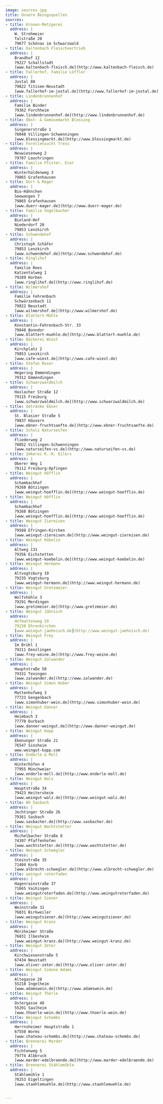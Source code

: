 ```yaml
---
image: sources.jpg
title: Unsere Bezugsquellen
sources:
- title: Kronen-Metzgerei
  address: |
    W. Strohmeier  
    Talstraße 20  
    79677 Schönau im Schwarzwald
- title: Kaltenbach Fleischvertrieb
  address: |
    Brandhof 12  
    79227 Schallstadt  
    [www.kaltenbach-fleisch.de](http://www.kaltenbach-fleisch.de)
- title: Fallerhof, Familie Löffler
  address: |
    Jostal 80  
    79822 Titisee-Neustadt  
    [www.fallerhof-im-jostal.de](http://www.fallerhof-im-jostal.de)
- title: Lindenbrunnenhof
  address: |
    Familie Binder  
    79362 Forchheim  
    [www.lindenbrunnenhof.de](http://www.lindenbrunnenhof.de)
- title: Obst- & Gemüsemarkt Blessing
  address: |
    Singenerstraße 1  
    78048 Villingen-Schwenningen  
    [www.blessingmarkt.de](http://www.blessingmarkt.de)
- title: Forellenzucht Tress
  address: |
    Neuwiesenweg 2  
    79787 Lauchringen
- title: Familie Pfister, Eier
  address: |
    Winterhaldenweg 3  
    79865 Grafenhausen
- title: Dürr & Mager
  address: |
    Bio-Hähnchen  
    Seewangen 7  
    79865 Grafenhausen  
    [www.duerr-mager.de](http://www.duerr-mager.de)
- title: Familie Vogelbacher
  address: |
    Bioland-Hof  
    Niederdorf 20  
    79853 Lenzkirch
- title: Schwendehof
  address: |
    Christoph Schäfer  
    79853 Lenzkirch  
    [www.schwendehof.de](http://www.schwendehof.de)
- title: Ringlihof
  address: |
    Familie Rees  
    Katzentalweg 1  
    79289 Horben  
    [www.ringlihof.de](http://www.ringlihof.de)
- title: Wilmershof
  address: |
    Familie Fehrenbach  
    Schwärzenbach 11  
    79822 Neustadt  
    [www.wilmershof.de](http://www.wilmershof.de)
- title: Blattert-Mühle
  address: |
    Konstantin-Fehrenbach-Str. 33  
    79848 Bonndor  
    [www.blattert-muehle.de](http://www.blattert-muehle.de)
- title: Bäckerei Wiest
  address: |
    Kirchplatz 2  
    79853 Lenzkirch  
    [www.cafe-wiest.de](http://www.cafe-wiest.de)
- title: Stefan Roser
  address: |
    Hegering Emmendingen  
    79312 Emmendingen
- title: Schwarzwaldmilch
  address: |
    Haslacher Straße 12  
    79115 Freiburg  
    [www.schwarzwaldmilch.de](http://www.schwarzwaldmilch.de)
- title: Getränke Ebner
  address: |
    St. Blasier Straße 5  
    79837 Häusern  
    [www.ebner-fruchtsaefte.de](http://www.ebner-fruchtsaefte.de)
- title: Schulz Naturseifen
  address: |
    Fliederweg 2  
    78052 Villingen-Schwenningen  
    [www.naturseifen-vs.de](http://www.naturseifen-vs.de)
- title: Imkerei K.-H. Eilers
  address: |
    Oberer Weg 1  
    79112 Freiburg-Opfingen
- title: Weingut Höfflin
  address: |
    Schambachhof  
    79268 Bötzingen  
    [www.weingut-hoefflin.de](http://www.weingut-hoefflin.de)
- title: Weingut Höfflin
  address: |
    Schambachhof  
    79268 Bötzingen  
    [www.weingut-hoefflin.de](http://www.weingut-hoefflin.de)
- title: Weingut Ziereisen
  address: |
    79588 Efringen-Kirchen  
    [www.weingut-ziereisen.de](http://www.weingut-ziereisen.de)
- title: Weingut Köbelin
  address: |
    Altweg 131  
    79356 Eichstetten  
    [www.weingut-koebelin.de](http://www.weingut-koebelin.de)  
- title: Weingut Hermann
  address: |
    Altvogtsburg 19  
    79235 Vogtsburg  
    [www.weingut-hermann.de](http://www.weingut-hermann.de)
- title: Weingut Gretzmeier
  address: |
    Wolfshöhle 3  
    79291 Merdingen  
    [www.gretzmeier.de](http://www.gretzmeier.de)
- title: Weingut Jähnisch
  address:
    Hofmattenweg 19  
    79238 Ehrenkirchen  
    [www.weingut-jaehnisch.de](http://www.weingut-jaehnisch.de)
- title: Weingut Frey
  address: |
    Im Brühl 1  
    79211 Denzlingen  
    [www.frey-weine.de](http://www.frey-weine.de)  
- title: Weingut Zalwander
  address: |
    Hauptstraße 50  
    79331 Teningen  
    [www.zalwander.de](http://www.zalwander.de)
- title: Weingut Simon Huber
  address: |
    Mattenhofweg 3  
    77723 Gengenbach  
    [www.simonhuber-wein.de](http://www.simonhuber-wein.de)  
- title: Weingut Danner
  address: |
    Heimbach 3  
    77770 Durbach  
    [www.danner-weingut.de](http://www.danner-weingut.de)  
- title: Weingut Kopp
  address: |
    Ebenunger Straße 21  
    76547 Sinzheim  
    www.weingut-kopp.com  
- title: Enderle & Moll
  address: |
    Hinterhöfen 4  
    77955 Münchweier  
    [www.enderle-moll.de](http://www.enderle-moll.de)
- title: Weingut Walz
  address: |
    Hauptstraße 34  
    79423 Heitersheim  
    [www.weingut-walz.de](http://www.weingut-walz.de)
- title: WG Sasbach
  address: |
    Jechtinger Straße 26  
    79361 Sasbach  
    [www.sasbacher.de](http://www.sasbacher.de)
- title: Weingut Wachtstetter
  address: |
    Michelbacher Straße 8  
    74397 Pfaffenhofen  
    [www.wachtstetter.de](http://www.wachtstetter.de)
- title: Weingut Schwegler
  address: |
    Steinstraße 35  
    71404 Korb  
    [www.albrecht-schwegler.de](http://www.albrecht-schwegler.de)
- title: weingut roterfaden
  address: |
    Hagenrainstraße 37  
    71665 Vaihingen  
    [www.weingutroterfaden.de](http://www.weingutroterfaden.de)
- title: Weingut Siener
  address: |
    Weinstraße 31  
    76831 Birkweiler  
    [www.weingutsiener.de](http://www.weingutsiener.de)
- title: Weingut Kranz
  address: |
    Mörzheimer Straße  
    76831 Ilbesheim  
    [www.weingut-kranz.de](http://www.weingut-kranz.de)
- title: Weingut Zeter
  address: |
    Kirchwiesenstraße 5  
    67434 Neustadt  
    [www.oliver-zeter.de](http://www.oliver-zeter.de)  
- title: Weingut Simone Adams
  address: |
    Altegasse 28  
    55218 Ingelheim  
    [www.adamswein.de](http://www.adamswein.de)
- title: Weingut Thörle
  address: |
    Ostergasse 40  
    55291 Saulheim  
    [www.thoerle-wein.de](http://www.thoerle-wein.de)
- title: Weingut Schembs
  address: |
    Herrnsheimer Hauptstraße 1  
    67550 Worms  
    [www.chateau-schembs.de](http://www.chateau-schembs.de)
- title: Brennerei Marder
  address: |
    Fichtenweg 5  
    79774 Albbruck  
    [www.marder-edelbraende.de](http://www.marder-edelbraende.de)
- title: Brennerei Stählemühle
  address: |
    Stählemühle 1  
    78253 Eigeltingen  
    [www.staehlemuehle.de](http://www.staehlemuehle.de)


---
```


